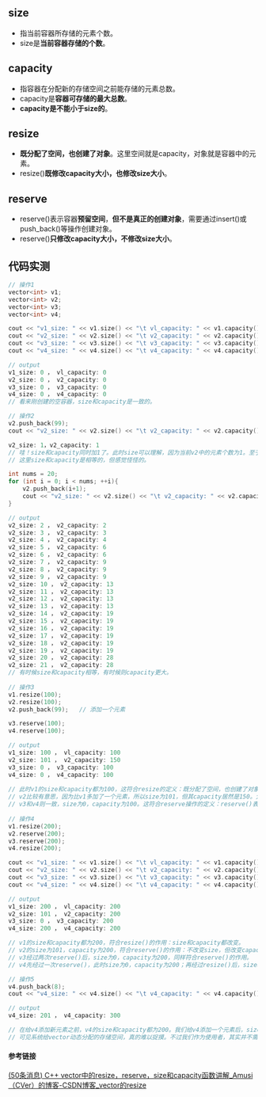 ## size

- 指当前容器所存储的元素个数。
- size是**当前容器存储的个数**。

## capacity

- 指容器在分配新的存储空间之前能存储的元素总数。
- capacity是**容器可存储的最大总数**。
- **capacity是不能小于size的**。

## resize

- **既分配了空间，也创建了对象**。这里空间就是capacity，对象就是容器中的元素。
- resize()**既修改capacity大小，也修改size大小**。

## reserve

- reserve()表示容器**预留空间**，**但不是真正的创建对象**，需要通过insert()或push_back()等操作创建对象。
- reserve()**只修改capacity大小，不修改size大小**。



## 代码实测

```cpp
// 操作1
vector<int> v1;
vector<int> v2;
vector<int> v3;
vector<int> v4;

cout << "v1_size: " << v1.size() << "\t vl_capacity: " << v1.capacity()<<endl;
cout << "v2_size: " << v2.size() << "\t v2_capacity: " << v2.capacity() << endl;
cout << "v3_size: " << v3.size() << "\t v3_capacity: " << v3.capacity() << endl;    
cout << "v4_size: " << v4.size() << "\t v4_capacity: " << v4.capacity() << endl << endl;

// output
v1_size: 0 ， vl_capacity: 0
v2_size: 0 ， v2_capacity: 0
v3_size: 0 ， v3_capacity: 0
v4_size: 0 ， v4_capacity: 0
// 看来刚创建的空容器，size和capacity是一致的。

// 操作2
v2.push_back(99);
cout << "v2_size: " << v2.size() << "\t v2_capacity: " << v2.capacity() << endl;

v2_size: 1，v2_capacity: 1
// 哇！size和capacity同时加1了。此时size可以理解，因为当前v2中的元素个数为1。至于capacity，根据定义，capacity是不能小于size的。
// 这里size和capacity是相等的，但感觉怪怪的。

int nums = 20;
for (int i = 0; i < nums; ++i){
    v2.push_back(i+1);
    cout << "v2_size: " << v2.size() << "\t v2_capacity: " << v2.capacity() << endl;
}

// output
v2_size: 2 ， v2_capacity: 2
v2_size: 3 ， v2_capacity: 3
v2_size: 4 ， v2_capacity: 4
v2_size: 5 ， v2_capacity: 6
v2_size: 6 ， v2_capacity: 6
v2_size: 7 ， v2_capacity: 9
v2_size: 8 ， v2_capacity: 9
v2_size: 9 ， v2_capacity: 9
v2_size: 10 ， v2_capacity: 13
v2_size: 11 ， v2_capacity: 13
v2_size: 12 ， v2_capacity: 13
v2_size: 13 ， v2_capacity: 13
v2_size: 14 ， v2_capacity: 19
v2_size: 15 ， v2_capacity: 19
v2_size: 16 ， v2_capacity: 19
v2_size: 17 ， v2_capacity: 19
v2_size: 18 ， v2_capacity: 19
v2_size: 19 ， v2_capacity: 19
v2_size: 20 ， v2_capacity: 28
v2_size: 21 ， v2_capacity: 28
// 有时候size和capacity相等，有时候则capacity更大。
    
// 操作3
v1.resize(100);
v2.resize(100);
v2.push_back(99);   // 添加一个元素

v3.reserve(100);
v4.reserve(100);

// output
v1_size: 100 ， vl_capacity: 100
v2_size: 101 ， v2_capacity: 150
v3_size: 0 ， v3_capacity: 100
v4_size: 0 ， v4_capacity: 100
    
// 此时v1的size和capacity都为100，这符合resize的定义：既分配了空间，也创建了对象。这里的空间就是100，对象就是100个元素。猜猜这100个元素值是多少，比如v1[0]。默认初始化为0，即v1[0]=0。
// v2比较有意思，因为比v1多加了一个元素，所以size为101，但其capacity居然是150。大家默认理解就行，毕竟是系统根据vector特性进行分配的存储空间，我们方向使用就好。
// v3和v4则一致，size为0，capacity为100。这符合reserve操作的定义：reserve()表示容器预留空间，但不是真正的创建对象。所以这里的size为0，当前容器里根本没有元素。
    
// 操作4
v1.resize(200);
v2.reserve(200);
v3.reserve(200);
v4.resize(200);

cout << "v1_size: " << v1.size() << "\t vl_capacity: " << v1.capacity() << endl;
cout << "v2_size: " << v2.size() << "\t v2_capacity: " << v2.capacity() << endl;
cout << "v3_size: " << v3.size() << "\t v3_capacity: " << v3.capacity() << endl;
cout << "v4_size: " << v4.size() << "\t v4_capacity: " << v4.capacity() << endl << endl;

// output
v1_size: 200 ， vl_capacity: 200
v2_size: 101 ， v2_capacity: 200
v3_size: 0 ， v3_capacity: 200
v4_size: 200 ， v4_capacity: 200

// v1的size和capacity都为200，符合resize()的作用：size和capacity都改变。
// v2的size为101，capacity为200，符合reserve()的作用：不改变size，但改变capacity。
// v3经过两次reserve()后，size为0，capacity为200，同样符合reserve()的作用。
// v4先经过一次reserve()，此时size为0，capacity为200；再经过resize()后，size和capacity都为200。

// 操作5
v4.push_back(8);
cout << "v4_size: " << v4.size() << "\t v4_capacity: " << v4.capacity() << endl << endl;

// output
v4_size: 201 ， v4_capacity: 300

// 在给v4添加新元素之前，v4的size和capacity都为200。我们给v4添加一个元素后，size为201，capacity却已经变成300了。
// 可见系统给vector动态分配的存储空间，真的难以捉摸。不过我们作为使用者，其实并不需要考虑这些问题。
```



#### 参考链接

[(50条消息) C++ vector中的resize，reserve，size和capacity函数讲解_Amusi（CVer）的博客-CSDN博客_vector的resize](https://blog.csdn.net/amusi1994/article/details/81106455?spm=1001.2101.3001.6650.1&utm_medium=distribute.pc_relevant.none-task-blog-2~default~CTRLIST~Rate-1-81106455-blog-99623866.pc_relevant_multi_platform_whitelistv6&depth_1-utm_source=distribute.pc_relevant.none-task-blog-2~default~CTRLIST~Rate-1-81106455-blog-99623866.pc_relevant_multi_platform_whitelistv6&utm_relevant_index=2)